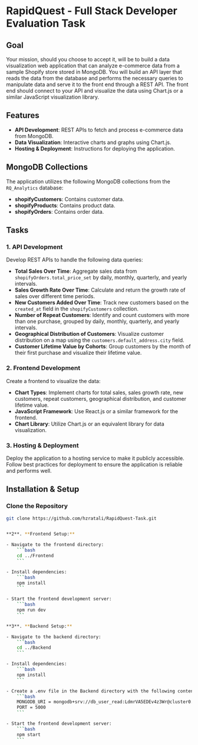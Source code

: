 # RapidQuest - Full Stack Developer Evaluation Task

## Goal

Your mission, should you choose to accept it, will be to build a data visualization web application that can analyze e-commerce data from a sample Shopify store stored in MongoDB. You will build an API layer that reads the data from the database and performs the necessary queries to manipulate data and serve it to the front end through a REST API. The front end should connect to your API and visualize the data using Chart.js or a similar JavaScript visualization library.

## Features

- **API Development**: REST APIs to fetch and process e-commerce data from MongoDB.
- **Data Visualization**: Interactive charts and graphs using Chart.js.
- **Hosting & Deployment**: Instructions for deploying the application.

## MongoDB Collections

The application utilizes the following MongoDB collections from the `RQ_Analytics` database:

- **shopifyCustomers**: Contains customer data.
- **shopifyProducts**: Contains product data.
- **shopifyOrders**: Contains order data.

## Tasks

### 1. API Development

Develop REST APIs to handle the following data queries:

- **Total Sales Over Time**: Aggregate sales data from `shopifyOrders.total_price_set` by daily, monthly, quarterly, and yearly intervals.
- **Sales Growth Rate Over Time**: Calculate and return the growth rate of sales over different time periods.
- **New Customers Added Over Time**: Track new customers based on the `created_at` field in the `shopifyCustomers` collection.
- **Number of Repeat Customers**: Identify and count customers with more than one purchase, grouped by daily, monthly, quarterly, and yearly intervals.
- **Geographical Distribution of Customers**: Visualize customer distribution on a map using the `customers.default_address.city` field.
- **Customer Lifetime Value by Cohorts**: Group customers by the month of their first purchase and visualize their lifetime value.

### 2. Frontend Development

Create a frontend to visualize the data:

- **Chart Types**: Implement charts for total sales, sales growth rate, new customers, repeat customers, geographical distribution, and customer lifetime value.
- **JavaScript Framework**: Use React.js or a similar framework for the frontend.
- **Chart Library**: Utilize Chart.js or an equivalent library for data visualization.

### 3. Hosting & Deployment

Deploy the application to a hosting service to make it publicly accessible. Follow best practices for deployment to ensure the application is reliable and performs well.

## Installation & Setup

### Clone the Repository

````bash
git clone https://github.com/hzratali/RapidQuest-Task.git


**2**. **Frontend Setup:**

- Navigate to the frontend directory:
    ```bash
    cd ../Frontend
    ```

- Install dependencies:
    ```bash
    npm install
    ```

- Start the frontend development server:
    ```bash
    npm run dev
    ```

**3**. **Backend Setup:**

- Navigate to the backend directory:
    ```bash
    cd ../Backend
    ```

- Install dependencies:
    ```bash
    npm install
    ```

- Create a .env file in the Backend directory with the following content:
    ```bash
    MONGODB_URI = mongodb+srv://db_user_read:LdmrVA5EDEv4z3Wr@cluster0.n10ox.mongodb.net/?retryWrites=true&w=majority&appName=Cluster0PORT=5000
    PORT = 5000
    ```

- Start the frontend development server:
    ```bash
    npm start
    ```




````
